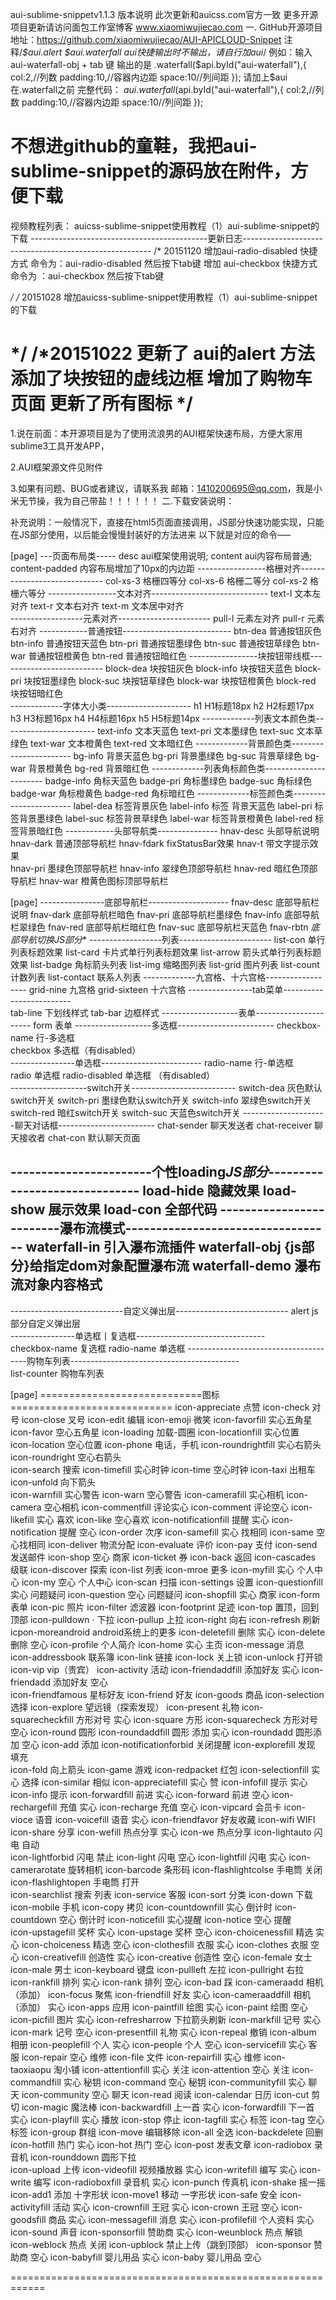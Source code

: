 aui-sublime-snippetv1.1.3 版本说明
                此次更新和auicss.com官方一致
更多开源项目更新请访问面包工作室博客
www.xiaomiwujiecao.com
一. GitHub开源项目地址：https://github.com/xiaomiwujiecao/AUI-APICLOUD-Snippet
注释/*$aui.alert $aui.waterfall $aui 快捷输出时 不输出，请自行加$aui*/
例如：输入 aui-waterfall-obj + tab 键 输出的是
.waterfall($api.byId("aui-waterfall"),{
    col:2,//列数
    padding:10,//容器内边距
    space:10//列间距
});
请加上$aui在.waterfall之前
完整代码：
$aui.waterfall($api.byId("aui-waterfall"),{
    col:2,//列数
    padding:10,//容器内边距
    space:10//列间距
});

不想进github的童鞋，我把aui-sublime-snippet的源码放在附件，方便下载
=============================================================
视频教程列表：
auicss-sublime-snippet使用教程（1）aui-sublime-snippet的下载
--------------------------------------------更新日志-------------------------------------------------------
/*
20151120
增加aui-radio-disabled 快捷方式 命令为：aui-radio-disabled   然后按下tab键
增加 aui-checkbox 快捷方式  命令为 ：aui-checkbox    然后按下tab键

*/
/*
20151028
增加auicss-sublime-snippet使用教程（1）aui-sublime-snippet的下载

*/
/*20151022
  更新了 aui的alert 方法
添加了块按钮的虚线边框
增加了购物车页面
更新了所有图标
   */
============================================================================================================
1.说在前面：本开源项目是为了使用流浪男的AUI框架快速布局，方便大家用sublime3工具开发APP，

2.AUI框架源文件见附件

3.如果有问题、BUG或者建议，请联系我 邮箱：1410200695@qq.com，我是小米无节操，我为自己带盐！！！！！！
二.下载安装说明：



补充说明：一般情况下，直接在html5页面直接调用，JS部分快速功能实现，只能在JS部分使用，以后能会慢慢封装好的方法进来
以下就是对应的命令—–

[page]
            ---页面布局类-----
desc                        aui框架使用说明;
content                     aui内容布局普通;
content-padded              内容布局增加了10px的内边距
-----------------格栅对齐-----------------------------
col-xs-3                    格栅四等分
col-xs-6                    格栅二等分
col-xs-2                    格栅六等分
-----------------文本对齐-----------------------------
text-l                      文本左对齐
text-r                      文本右对齐
text-m                      文本居中对齐   
------------------元素对齐-----------------------
pull-l                       元素左对齐
pull-r                       元素右对齐
  ------------普通按钮---------------------------
btn-dea                        普通按钮灰色
btn-info                        普通按钮天蓝色
btn-pri                        普通按钮墨绿色
btn-suc                        普通按钮草绿色
btn-war                        普通按钮橙黄色
btn-red                        普通按钮暗红色
-----------------块按钮带线框--------------------------
block-dea                     块按钮灰色
block-info                      块按钮天蓝色
block-pri                      块按钮墨绿色
block-suc                      块按钮草绿色
block-war                      块按钮橙黄色
block-red                      块按钮暗红色              
-------------字体大小类---------------------
h1                           H1标题18px
h2                           H2标题17px
h3                           H3标题16px
h4                           H4标题16px
h5                           H5标题14px
-------------列表文本颜色类-----------------------
text-info                      文本天蓝色
text-pri                      文本墨绿色
text-suc                      文本草绿色
text-war                      文本橙黄色
text-red                      文本暗红色
-------------背景颜色类-----------------------
bg-info                      背景天蓝色
bg-pri                      背景墨绿色
bg-suc                      背景草绿色
bg-war                      背景橙黄色
bg-red                      背景暗红色
-------------列表角标颜色类-----------------------
badge-info                       角标天蓝色
badge-pri                        角标墨绿色
badge-suc                        角标绿色
badge-war                        角标橙黄色
badge-red                        角标暗红色
-------------标签颜色类-----------------------
label-dea                       标签背景灰色
label-info                     标签 背景天蓝色
label-pri                      标签背景墨绿色
label-suc                      标签背景草绿色
label-war                      标签背景橙黄色
label-red                      标签背景暗红色
     ------------头部导航类---------------
hnav-desc                      头部导航说明
hnav-dark                      普通顶部导航栏
hnav-fdark                     fixStatusBar效果
hnav-t                          带文字提示效果  
hnav-pri                        墨绿色顶部导航栏
hnav-info                      翠绿色顶部导航栏
hnav-red                      暗红色顶部导航栏
hnav-war                      橙黄色图标顶部导航栏

[page]
----------------底部导航栏--------------------
fnav-desc                      底部导航栏说明
fnav-dark                      底部导航栏暗色
fnav-pri                      底部导航栏墨绿色
fnav-info                      底部导航栏翠绿色
fnav-red                      底部导航栏暗红色
fnav-suc                     底部导航栏天蓝色
fnav-rbtn                    *底部导航切换JS部分**
------------------列表-----------------------
list-con                       单行列表标题效果
list-card                      卡片式单行列表标题效果
list-arrow                     箭头式单行列表标题效果
list-badge                     角标箭头列表
list-img                       缩略图列表
list-grid                       图片列表
list-count                     计数列表
list-contact                    联系人列表
-------------九宫格、十六宫格------------------
grid-nine                       九宫格
grid-sixteen                    十六宫格
----------------tab菜单-------------------------        
tab-line                        下划线样式
tab-bar                          边框样式
-------------------表单----------------------
form                               表单
-------------------多选框------------------------ 
checkbox-name                行-多选框        
checkbox                        多选框（有disabled）    
----------------单选框-------------------------
radio-name                行-单选框        
radio                              单选框
radio-disabled                单选框 （有disabled）     
-------------------switch开关--------------------------
switch-dea                              灰色默认switch开关
switch-pri                              墨绿色默认switch开关
switch-info                             翠绿色switch开关
switch-red                              暗红switch开关
switch-suc                              天蓝色switch开关
---------------------聊天对话框------------------------
chat-sender                            聊天发送者
chat-receiver                           聊天接收者
chat-con                                默认聊天页面

-----------------------个性loading*JS部分*------------------------------
load-hide                               隐藏效果
load-show                               展示效果
load-con                                全部代码
-------------------------瀑布流模式----------------------------------
waterfall-in                        引入瀑布流插件
waterfall-obj                      {js部分}给指定dom对象配置瀑布流
waterfall-demo                      瀑布流对象内容格式
---------------------------------------------------------------------
----------------------------自定义弹出层----------------------------
alert                                            js部分自定义弹出层   
----------------单选框丨复选框--------------------------------    
checkbox-name              复选框
                                                                                                                   radio-name                                         单选框                                                                                                                 --------------------------------------购物车列表------------------------------------------          
list-counter                                        购物车列表   

[page]
============================图标============================
icon-appreciate                      点赞
icon-check                            对号
icon-close                             叉号
icon-edit                               编辑
icon-emoji                              微笑
icon-favorfill                          实心五角星
icon-favor                              空心五角星
icon-loading                        加载-圆圈
icon-locationfill                  实心位置   
icon-location                           空心位置
icon-phone                        电话，手机
icon-roundrightfill                实心右箭头           
icon-roundright                    空心右箭头  
icon-search                         搜索
icon-timefill                         实心时钟
icon-time                               空心时钟
icon-taxi                               出租车
icon-unfold                         向下箭头   
icon-warnfill                             实心警告
icon-warn                                    空心警告
icon-camerafill                               实心相机
icon-camera                              空心相机
icon-commentfill                         评论实心
icon-comment                             评论空心
icon-likefill                             实心 喜欢
icon-like                                   空心喜欢
icon-notificationfill                   提醒  实心
icon-notification                              提醒  空心
icon-order                                次序
icon-samefill                               实心 找相同
icon-same                                   空心找相同
icon-deliver                                物流分配
icon-evaluate                              评价
icon-pay                                    支付
icon-send                                   发送邮件
icon-shop                                   空心 商家
icon-ticket                                 券
icon-back                                   返回
icon-cascades                               级联
icon-discover                               探索
icon-list                                   列表
icon-mroe                                   更多
icon-myfill                                 实心 个人中心
icon-my                                     空心 个人中心
icon-scan                                   扫描
icon-settings                               设置
icon-questionfill                            实心 问题疑问
icon-question                               空心 问题疑问
icon-shopfill                               实心 商家
icon-form                                       表单
icon-pic                                    照片
icon-filter                                      滤波器
icon-footprint                                足迹
icon-top                                    置顶，回到顶部
icon-pulldown                         ·      下拉
icon-pullup                                   上拉
icon-right                                      向右
icon-refresh                                    刷新
icpon-moreandroid                          android系统上的更多
icon-deletefill                             删除 实心
icon-delete                                 删除 空心
icon-profile                            个人简介
icon-home                                   实心  主页
icon-message                                   消息
icon-addressbook                                联系簿
icon-link                                   链接
icon-lock                                    关上锁
icon-unlock                                    打开锁
icon-vip                                      vip（贵宾）
icon-activity                                   活动
icon-friendaddfill                              添加好友  实心
icon-friendadd                                  添加好友  空心  
icon-friendfamous                               星标好友
icon-friend                                     好友
icon-goods                                      商品
icon-selection                                选择
icon-explore                                望远镜（探索发现）
icon-present                                    礼物
icon-squarecheckfill                            方形对号 实心
icon-square                                   方形
icon-squarecheck                                方形对号  空心
icon-round                                      圆形
icon-roundaddfill                              圆形 添加  实心
icon-roundadd                                   圆形添加  空心
icon-add                                        添加
icon-notificationforbid                           关闭提醒
icon-explorefill                                发现 填充  
icon-fold                                      向上箭头
icon-game                                        游戏
icon-redpacket                                红包
icon-selectionfill                             实心 选择
icon-similar                                   相似
icon-appreciatefill                             实心 赞
icon-infofill                               提示 实心
icon-info                                           提示
icon-forwardfill                              前进 实心
icon-forward                                  前进 空心
icon-rechargefill                            充值  实心
icon-recharge                               充值 空心
icon-vipcard                                   会员卡
icon-vioce                                  语音
icon-voicefill                                 语音 实心
icon-friendfavor                             好友收藏
icon-wifi                                          WIFI
icon-share                                  分享
icon-wefill                                     热点分享  实心
icon-we                                     热点分享
icon-lightauto                               闪电 自动  
icon-lightforbid                                闪电 禁止
icon-light                                  闪电 空心
icon-lightfill                               闪电 实心
icon-camerarotate                            旋转相机
icon-barcode                                 条形码
icon-flashlightcolse                         手电筒  关闭
icon-flashlightopen                          手电筒   打开  
icon-searchlist                              搜索 列表
icon-service                                 客服
icon-sort                                     分类
icon-down                                     下载
icon-mobile                                  手机
icon-copy                                      拷贝
icon-countdownfill                           实心 倒计时
icon-countdown                               空心 倒计时
icon-noticefill                           实心提醒
icon-notice                          空心 提醒      
icon-upstagefill                          奖杯 实心
icon-upstage                               奖杯 空心
icon-choicenessfill                       精选  实心
icon-choiceness                           精选 空心
icon-clothesfill                            衣服 实心
icon-clothes                                衣服 空心
icon-creativefill                          创造性 实心
icon-creative                             创造性 空心
icon-female                               女士
icon-male                                  男士
icon-keyboard                             键盘
icon-pullleft                            左拉
icon-pullright                            右拉
icon-rankfill                                 排列  实心
icon-rank                                     排列   空心
icon-bad                                       踩
icon-cameraadd                            相机（添加）
icon-focus                                  聚焦
icon-friendfill                           好友  实心
icon-cameraaddfill                       相机（添加） 实心
icon-apps                                应用
icon-paintfill                            绘图  实心
icon-paint                              绘图  空心
icon-picfill                              图片 实心
icon-refresharrow                        下拉箭头刷新
icon-markfill                          记号  实心
icon-mark                                 记号  空心
icon-presentfill                           礼物 实心
icon-repeal                               撤销
icon-album                             相册
icon-peoplefill                            个人 实心
icon-people                               个人 空心
icon-servicefill                           实心 客服
icon-repair                               空心 维修
icon-file                                 文件
icon-repairfill                          实心  维修
icon-taoxiaopu                           淘小铺
icon-attentionfill                      实心  关注
icon-attention                         空心  关注
icon-commandfill                        实心 秘钥
icon-command                             空心 秘钥
icon-communityfill                        实心 聊天
icon-community                           空心   聊天
icon-read                               阅读
icon-calendar                           日历
icon-cut                                剪切
icon-magic                              魔法棒
icon-backwardfill                        上一首 实心
icon-forwardfill                        下一首  实心
icon-playfill                           实心 播放
icon-stop                               停止
icon-tagfill                           实心  标签
icon-tag                               空心  标签
icon-group                             群组
icon-move                                编辑移除
icon-all                               全选
icon-backdelete                           回删
icon-hotfill                            热门  实心
icon-hot                                热门  空心
icon-post                                发表文章
icon-radiobox                           录音机
icon-rounddown                          圆形下拉   
icon-upload                             上传
icon-videofill                         视频播放器  实心
icon-writefill                        编写 实心
icon-write                             编写
icon-radioboxfill                      录音机 实心
icon-punch                             传真机
icon-shake                            摇一摇
icon-add1                              添加   十字形状
icon-move1                             移动    一字形状
icon-safe                            安全
icon-activityfill                       活动  实心
icon-crownfill                        王冠  实心
icon-crown                             王冠   空心
icon-goodsfill                         商品 实心
icon-messagefill                       消息  实心
icon-profilefill                       个人资料  实心
icon-sound                             声音
icon-sponsorfill                   赞助商     实心
icon-weunblock                          热点  解锁
icon-weblock                            热点  关闭
icon-upblock                             禁止上传（跳到顶部）
icon-sponsor                             赞助商  空心
icon-babyfill                            婴儿用品  实心
icon-baby                                 婴儿用品  空心


============================================================
